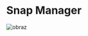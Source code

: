 # Snap Manager

![obraz](https://github.com/user-attachments/assets/5f283458-bfc1-4831-ae23-2e1012fd1506)
